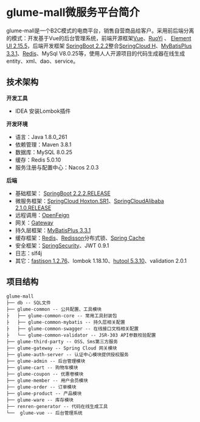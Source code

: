 # glume-mall微服务平台简介
glume-mall是一个B2C模式的电商平台，销售自营商品给客户。采用前后端分离的模式：开发基于Vue的后台管理系统，前端开源框架[Vue](https://cn.vuejs.org/v2/guide/)、[RuoYi](https://gitee.com/y_project/RuoYi-Vue) 、 [Element UI 2.15.5](https://element.eleme.cn/#/zh-CN/component/installation)，后端开发框架 [SpringBoot 2.2.2](https://spring.io/projects/spring-boot)整合[SpringCloud H](https://spring.io/projects/spring-cloud)、[MyBatisPlus 3.3.1](https://baomidou.com/)、[Redis](https://redis.io/)、MySql V8.0.25等，使用人人开源项目的代码生成器在线生成entity、xml、dao、service。

## 技术架构

**开发工具**

* IDEA 安装Lombok插件

**开发环境**

* 语言：Java 1.8.0_261
* 依赖管理：Maven 3.8.1
* 数据库：MySQL 8.0.25
* 缓存：Redis 5.0.10
* 服务注册与配置中心：Nacos 2.0.3

**后端**

* 基础框架：  [SpringBoot 2.2.2.RELEASE](https://spring.io/projects/spring-boot)
* 微服务框架：[SpringCloud Hoxton.SR1](https://spring.io/projects/spring-cloud)、[SpringCloudAlibaba 2.1.0.RELEASE](https://spring.io/projects/spring-cloud-alibaba)
* 远程调用：[OpenFeign](https://spring.io/projects/spring-cloud-openfeign)
* 网关：[Gateway](https://spring.io/projects/spring-cloud-gateway)
* 持久层框架：[MyBatisPlus 3.3.1](https://baomidou.com/)
* 缓存框架：[Redis](https://redis.io/)、[Redisson](https://redis.io/topics/distlock)分布式锁、[Spring Cache](https://docs.spring.io/spring-framework/docs/current/reference/html/)
* 安全框架：[SpringSecurity](https://spring.io/projects/spring-security)、JWT 0.9.1
* 日志：slf4j
* 其它：[fastjson 1.2.76](https://github.com/alibaba/fastjson/wiki)、lombok 1.18.10、[hutool 5.3.10](https://www.hutool.cn/docs/#/)、validation 2.0.1

## 项目结构

```
glume-mall
├── db -- SQL文件
├── glume-common -- 公共配置、工具模块
├	├── glume-common-core -- 常用工具封装包
├	├── glume-common-mybatis -- 持久层相关配置
├	├── glume-common-swagger -- 在线接口文档相关配置
├	└── glume-common-validator -- JSR-303 API参数校验配置
├── glume-third-party -- OSS、Sms第三方服务
├── glume-gateway -- Spring Cloud 网关模块
├── glume-auth-server -- 认证中心模块提供授权服务
├── glume-admin -- 后台管理模块
├── glume-cart -- 购物车模块
├── glume-coupon -- 优惠卷模块
├── glume-member -- 用户会员模块
├── glume-order -- 订单模块
├── glume-product -- 产品模块
├── glume-ware -- 库存模块
├── renren-generator -- 代码在线生成工具
└──  glume-vue -- 后台管理系统
```

